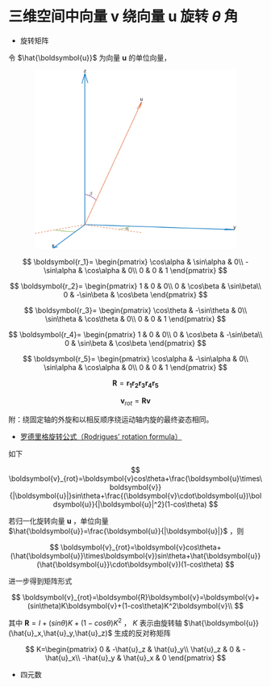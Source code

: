 # 三维空间中向量 $\boldsymbol{v}$ 绕向量 $\boldsymbol{u}$ 旋转 $\theta$ 角

* 旋转矩阵

令 $\hat{\boldsymbol{u}}$ 为向量 $\boldsymbol{u}$ 的单位向量，

<p align="center">
<img src="image1.png" alt="图1" width="400px"/>
</p>

$$
\boldsymbol{r_1}=
\begin{pmatrix}
\cos\alpha & \sin\alpha & 0\\
-\sin\alpha & \cos\alpha & 0\\
0 & 0 & 1
\end{pmatrix}
$$

$$
\boldsymbol{r_2}=
\begin{pmatrix}
1 & 0 & 0\\
0 & \cos\beta & \sin\beta\\
0 & -\sin\beta & \cos\beta
\end{pmatrix}
$$

$$
\boldsymbol{r_3}=
\begin{pmatrix}
\cos\theta & -\sin\theta & 0\\
\sin\theta & \cos\theta & 0\\
0 & 0 & 1
\end{pmatrix}
$$

$$
\boldsymbol{r_4}=
\begin{pmatrix}
1 & 0 & 0\\
0 & \cos\beta & -\sin\beta\\
0 & \sin\beta & \cos\beta
\end{pmatrix}
$$

$$
\boldsymbol{r_5}=
\begin{pmatrix}
\cos\alpha & -\sin\alpha & 0\\
\sin\alpha & \cos\alpha & 0\\
0 & 0 & 1
\end{pmatrix}
$$

$$\boldsymbol{R}=\boldsymbol{r_1}\boldsymbol{r_2}\boldsymbol{r_3}\boldsymbol{r_4}\boldsymbol{r_5}$$

$$\boldsymbol{v}_{rot}=\boldsymbol{R}\boldsymbol{v}$$

附：绕固定轴的外旋和以相反顺序绕运动轴内旋的最终姿态相同。

* [罗德里格旋转公式（Rodrigues' rotation formula）](https://www.cnblogs.com/wtyuan/p/12324495.html)

如下

$$
\boldsymbol{v}_{rot}=\boldsymbol{v}cos\theta+\frac{\boldsymbol{u}\times\boldsymbol{v}}{|\boldsymbol{u}|}sin\theta+\frac{(\boldsymbol{v}\cdot\boldsymbol{u})\boldsymbol{u}}{|\boldsymbol{u}|^2}(1-cos\theta)
$$

若归一化旋转向量 $\boldsymbol{u}$ ，单位向量 $\hat{\boldsymbol{u}}=\frac{\boldsymbol{u}}{|\boldsymbol{u}|}$ ，则

$$
\boldsymbol{v}_{rot}=\boldsymbol{v}cos\theta+(\hat{\boldsymbol{u}}\times\boldsymbol{v})sin\theta+\hat{\boldsymbol{u}}(\hat{\boldsymbol{u}}\cdot\boldsymbol{v})(1-cos\theta)
$$

进一步得到矩阵形式

$$
\boldsymbol{v}_{rot}=\boldsymbol{R}\boldsymbol{v}=\boldsymbol{v}+(sin\theta)K\boldsymbol{v}+(1-cos\theta)K^2\boldsymbol{v}\\
$$

其中 $\boldsymbol{R}=I+(sin\theta)K+(1-cos\theta)K^2$ ， $K$ 表示由旋转轴 $\hat{\boldsymbol{u}}(\hat{u}_x,\hat{u}_y,\hat{u}_z)$ 生成的反对称矩阵

$$
K=\begin{pmatrix}
0 & -\hat{u}_z & \hat{u}_y\\
\hat{u}_z & 0 & -\hat{u}_x\\
-\hat{u}_y & \hat{u}_x & 0
\end{pmatrix}
$$

* 四元数
